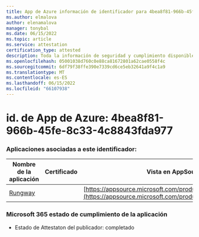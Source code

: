 ```yaml
---
title: App de Azure información de identificador para 4bea8f81-966b-45fe-8c33-4c8843fda977
ms.author: elmalova
author: elenamalova
manager: tonybal
ms.date: 06/15/2022
ms.topic: article
ms.service: attestation
certification_type: attested
description: Toda la información de seguridad y cumplimiento disponible para 4bea8f81-966b-45fe-8c33-4c8843fda977.
ms.openlocfilehash: 05001038d760c0e88ca81672801a62cae0558f4c
ms.sourcegitcommit: 6df79f38ffe390e7339cd6ce5eb32641a9f4c1a9
ms.translationtype: MT
ms.contentlocale: es-ES
ms.lasthandoff: 06/15/2022
ms.locfileid: "66107938"
---
```

# <a name="azure-app-id-4bea8f81-966b-45fe-8c33-4c8843fda977"></a>id. de App de Azure: 4bea8f81-966b-45fe-8c33-4c8843fda977


### <a name="apps-associated-with-this-id"></a>Aplicaciones asociadas a este identificador:
| **Nombre de la aplicación** | **Certificado** | **Vista en AppSource** |
|--------------|---------------|-----------------------|
| [Rungway](../forward/WA200004123.md) |  | [https://appsource.microsoft.com/product/office/WA200004123](https://appsource.microsoft.com/product/office/WA200004123) |

### <a name="microsoft-365-app-compliance-status"></a>Microsoft 365 estado de cumplimiento de la aplicación
- Estado de Attestaton del publicador: completado
